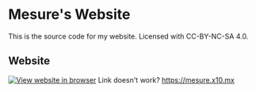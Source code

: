 # Mesure's Website

This is the source code for my website.
Licensed with CC-BY-NC-SA 4.0.

## Website

[![View website in browser](https://github.com/Mesure73L/Mesures-Website/assets/115181664/0745a0aa-bbb6-4651-bc6f-3b6011ec1128)](https://mesure.x10.mx)
Link doesn't work? <https://mesure.x10.mx>
<!-- hi i saw you were online 47 minutes ago btw my school blocked your website haha it wasn't blocked a week ago 

im still online, idk what to do

i want to work on the 12oc thing but this morning my computer didn't have internet for some reason so i couldn't commit the code to github

so i created a testing branch with the partially complete code but i don't remember what i need to put in it
-->
